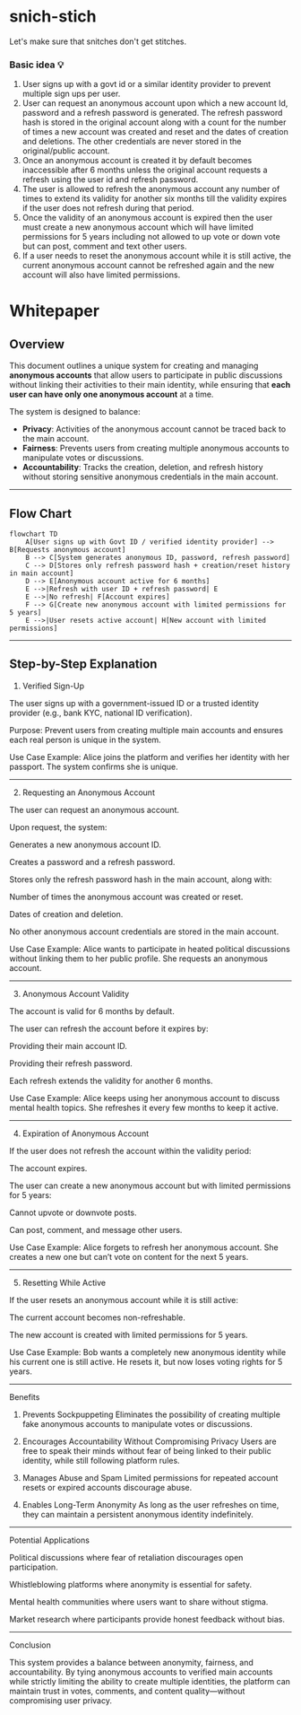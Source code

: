 # snich-stich
Let's make sure that snitches don't get stitches.


 ### Basic idea 💡
1. User signs up with a govt id or a similar identity provider to prevent multiple sign ups per user.
2. User can request an anonymous account upon which a new account Id, password and a refresh password is generated. The refresh password hash is stored in the original account along with a count for the number of times a new account was created and reset and the dates of creation and deletions. The other credentials are never stored in the original/public account.
3. Once an anonymous account is created it by default becomes inaccessible after 6 months unless the original account requests a refresh using the user id and refresh password.
4. The user is allowed to refresh the anonymous account any number of times to extend its validity for another six months till the validity expires if the user does not refresh during that period.
5. Once the validity of an anonymous account is expired then the user must create a new anonymous account which will have limited permissions for 5 years including not allowed to up vote or down vote but can post, comment and text other users.
6. If a user needs to reset the anonymous account while it is still active, the current anonymous account cannot be refreshed again and the new account will also have limited permissions.



# Whitepaper

## Overview
This document outlines a unique system for creating and managing **anonymous accounts** that allow users to participate in public discussions without linking their activities to their main identity, while ensuring that **each user can have only one anonymous account** at a time.

The system is designed to balance:
- **Privacy**: Activities of the anonymous account cannot be traced back to the main account.
- **Fairness**: Prevents users from creating multiple anonymous accounts to manipulate votes or discussions.
- **Accountability**: Tracks the creation, deletion, and refresh history without storing sensitive anonymous credentials in the main account.

---

## Flow Chart

```mermaid
flowchart TD
    A[User signs up with Govt ID / verified identity provider] --> B[Requests anonymous account]
    B --> C[System generates anonymous ID, password, refresh password]
    C --> D[Stores only refresh password hash + creation/reset history in main account]
    D --> E[Anonymous account active for 6 months]
    E -->|Refresh with user ID + refresh password| E
    E -->|No refresh| F[Account expires]
    F --> G[Create new anonymous account with limited permissions for 5 years]
    E -->|User resets active account| H[New account with limited permissions]
```

---

## Step-by-Step Explanation

1. Verified Sign-Up

The user signs up with a government-issued ID or a trusted identity provider (e.g., bank KYC, national ID verification).

Purpose: Prevent users from creating multiple main accounts and ensures each real person is unique in the system.


Use Case Example:
Alice joins the platform and verifies her identity with her passport. The system confirms she is unique.


---

2. Requesting an Anonymous Account

The user can request an anonymous account.

Upon request, the system:

Generates a new anonymous account ID.

Creates a password and a refresh password.

Stores only the refresh password hash in the main account, along with:

Number of times the anonymous account was created or reset.

Dates of creation and deletion.



No other anonymous account credentials are stored in the main account.


Use Case Example:
Alice wants to participate in heated political discussions without linking them to her public profile. She requests an anonymous account.


---

3. Anonymous Account Validity

The account is valid for 6 months by default.

The user can refresh the account before it expires by:

Providing their main account ID.

Providing their refresh password.


Each refresh extends the validity for another 6 months.


Use Case Example:
Alice keeps using her anonymous account to discuss mental health topics. She refreshes it every few months to keep it active.


---

4. Expiration of Anonymous Account

If the user does not refresh the account within the validity period:

The account expires.

The user can create a new anonymous account but with limited permissions for 5 years:

Cannot upvote or downvote posts.

Can post, comment, and message other users.




Use Case Example:
Alice forgets to refresh her anonymous account. She creates a new one but can’t vote on content for the next 5 years.


---

5. Resetting While Active

If the user resets an anonymous account while it is still active:

The current account becomes non-refreshable.

The new account is created with limited permissions for 5 years.



Use Case Example:
Bob wants a completely new anonymous identity while his current one is still active. He resets it, but now loses voting rights for 5 years.


---

Benefits

1. Prevents Sockpuppeting
Eliminates the possibility of creating multiple fake anonymous accounts to manipulate votes or discussions.


2. Encourages Accountability Without Compromising Privacy
Users are free to speak their minds without fear of being linked to their public identity, while still following platform rules.


3. Manages Abuse and Spam
Limited permissions for repeated account resets or expired accounts discourage abuse.


4. Enables Long-Term Anonymity
As long as the user refreshes on time, they can maintain a persistent anonymous identity indefinitely.




---

Potential Applications

Political discussions where fear of retaliation discourages open participation.

Whistleblowing platforms where anonymity is essential for safety.

Mental health communities where users want to share without stigma.

Market research where participants provide honest feedback without bias.



---

Conclusion

This system provides a balance between anonymity, fairness, and accountability. By tying anonymous accounts to verified main accounts while strictly limiting the ability to create multiple identities, the platform can maintain trust in votes, comments, and content quality—without compromising user privacy.


